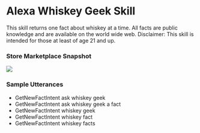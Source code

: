 # Alexa Whiskey Geek Skill
This skill returns one fact about whiskey at a time. All facts are public knowledge and are available on the world wide web. Disclaimer: This skill is intended for those at least of age 21 and up.

<h3>Store Marketplace Snapshot</h3>
<img src="https://github.com/EdmaryRosado/alexa-whiskey-geek-skill/blob/master/whiskey_geek.PNG">

<h3>Sample Utterances</h3>
<ul>
<li>GetNewFactIntent ask whiskey geek</li>
<li>GetNewFactIntent ask whiskey geek a fact</li>
<li>GetNewFactIntent whiskey geek</li>
<li>GetNewFactIntent whiskey fact</li>
<li>GetNewFactIntent whiskey facts</li>
</ul>
